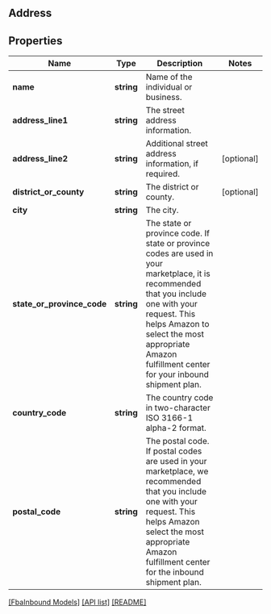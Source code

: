 ## Address

## Properties

Name | Type | Description | Notes
------------ | ------------- | ------------- | -------------
**name** | **string** | Name of the individual or business. |
**address_line1** | **string** | The street address information. |
**address_line2** | **string** | Additional street address information, if required. | [optional]
**district_or_county** | **string** | The district or county. | [optional]
**city** | **string** | The city. |
**state_or_province_code** | **string** | The state or province code.  If state or province codes are used in your marketplace, it is recommended that you include one with your request. This helps Amazon to select the most appropriate Amazon fulfillment center for your inbound shipment plan. |
**country_code** | **string** | The country code in two-character ISO 3166-1 alpha-2 format. |
**postal_code** | **string** | The postal code.  If postal codes are used in your marketplace, we recommended that you include one with your request. This helps Amazon select the most appropriate Amazon fulfillment center for the inbound shipment plan. |

[[FbaInbound Models]](../) [[API list]](../../Api) [[README]](../../../README.md)
